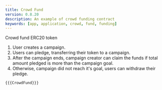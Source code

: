 ```yaml
---
title: Crowd Fund
version: 0.8.20
description: An example of crowd funding contract
keywords: [app, application, crowd, fund, funding]
---
```


Crowd fund ERC20 token

1. User creates a campaign.
2. Users can pledge, transferring their token to a campaign.
3. After the campaign ends, campaign creator can claim the funds if total amount pledged is more than the campaign goal.
4. Otherwise, campaign did not reach it's goal, users can withdraw their pledge.

```solidity
{{{CrowdFund}}}
```
